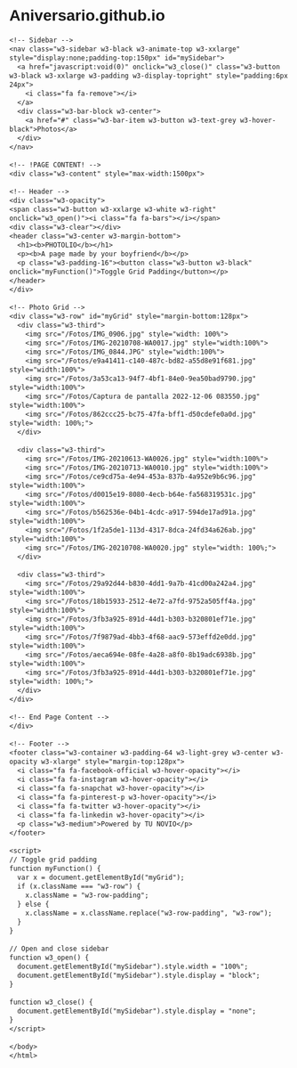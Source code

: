 # Aniversario.github.io
<html>
    <head>
    <title>FELICES DOS AÑOS AMOR MIO</title>
    <meta charset="UTF-8">
    <meta name="viewport" content="width=device-width, initial-scale=1">
    <link rel="stylesheet" href="https://www.w3schools.com/w3css/4/w3.css">
    <link rel="stylesheet" href="https://fonts.googleapis.com/css?family=Montserrat">
    <link rel="stylesheet" href="https://cdnjs.cloudflare.com/ajax/libs/font-awesome/4.7.0/css/font-awesome.min.css">
    <style>
    body,h1 {font-family: "Montserrat", sans-serif}
    img {margin-bottom: -7px}
    .w3-row-padding img {margin-bottom: 12px}
    </style>
    </head>
    <body>
    
    <!-- Sidebar -->
    <nav class="w3-sidebar w3-black w3-animate-top w3-xxlarge" style="display:none;padding-top:150px" id="mySidebar">
      <a href="javascript:void(0)" onclick="w3_close()" class="w3-button w3-black w3-xxlarge w3-padding w3-display-topright" style="padding:6px 24px">
        <i class="fa fa-remove"></i>
      </a>
      <div class="w3-bar-block w3-center">
        <a href="#" class="w3-bar-item w3-button w3-text-grey w3-hover-black">Photos</a>
      </div>
    </nav>
    
    <!-- !PAGE CONTENT! -->
    <div class="w3-content" style="max-width:1500px">
    
    <!-- Header -->
    <div class="w3-opacity">
    <span class="w3-button w3-xxlarge w3-white w3-right" onclick="w3_open()"><i class="fa fa-bars"></i></span> 
    <div class="w3-clear"></div>
    <header class="w3-center w3-margin-bottom">
      <h1><b>PHOTOLIO</b></h1>
      <p><b>A page made by your boyfriend</b></p>
      <p class="w3-padding-16"><button class="w3-button w3-black" onclick="myFunction()">Toggle Grid Padding</button></p>
    </header>
    </div>
    
    <!-- Photo Grid -->
    <div class="w3-row" id="myGrid" style="margin-bottom:128px">
      <div class="w3-third">
        <img src="/Fotos/IMG_0906.jpg" style="width: 100%">
        <img src="/Fotos/IMG-20210708-WA0017.jpg" style="width:100%">
        <img src="/Fotos/IMG_0844.JPG" style="width:100%">
        <img src="/Fotos/e9a41411-c140-487c-bd82-a55d8e91f681.jpg" style="width:100%">
        <img src="/Fotos/3a53ca13-94f7-4bf1-84e0-9ea50bad9790.jpg" style="width:100%">
        <img src="/Fotos/Captura de pantalla 2022-12-06 083550.jpg" style="width:100%">
        <img src="/Fotos/862ccc25-bc75-47fa-bff1-d50cdefe0a0d.jpg" style="width: 100%;">
      </div>
    
      <div class="w3-third">
        <img src="/Fotos/IMG-20210613-WA0026.jpg" style="width:100%">
        <img src="/Fotos/IMG-20210713-WA0010.jpg" style="width:100%">
        <img src="/Fotos/ce9cd75a-4e94-453a-837b-4a952e9b6c96.jpg" style="width:100%">
        <img src="/Fotos/d0015e19-8080-4ecb-b64e-fa568319531c.jpg" style="width:100%">
        <img src="/Fotos/b562536e-04b1-4cdc-a917-594de17ad91a.jpg" style="width:100%">
        <img src="/Fotos/1f2a5de1-113d-4317-8dca-24fd34a626ab.jpg" style="width:100%">
        <img src="/Fotos/IMG-20210708-WA0020.jpg" style="width: 100%;">
      </div>
    
      <div class="w3-third">
        <img src="/Fotos/29a92d44-b830-4dd1-9a7b-41cd00a242a4.jpg" style="width:100%">
        <img src="/Fotos/18b15933-2512-4e72-a7fd-9752a505ff4a.jpg" style="width:100%">
        <img src="/Fotos/3fb3a925-891d-44d1-b303-b320801ef71e.jpg" style="width:100%">
        <img src="/Fotos/7f9879ad-4bb3-4f68-aac9-573effd2e0dd.jpg" style="width:100%">
        <img src="/Fotos/aeca694e-08fe-4a28-a8f0-8b19adc6938b.jpg" style="width:100%">
        <img src="/Fotos/3fb3a925-891d-44d1-b303-b320801ef71e.jpg" style="width: 100%;">
      </div>
    </div>
    
    <!-- End Page Content -->
    </div>
    
    <!-- Footer -->
    <footer class="w3-container w3-padding-64 w3-light-grey w3-center w3-opacity w3-xlarge" style="margin-top:128px"> 
      <i class="fa fa-facebook-official w3-hover-opacity"></i>
      <i class="fa fa-instagram w3-hover-opacity"></i>
      <i class="fa fa-snapchat w3-hover-opacity"></i>
      <i class="fa fa-pinterest-p w3-hover-opacity"></i>
      <i class="fa fa-twitter w3-hover-opacity"></i>
      <i class="fa fa-linkedin w3-hover-opacity"></i>
      <p class="w3-medium">Powered by TU NOVIO</p>
    </footer>
     
    <script>
    // Toggle grid padding
    function myFunction() {
      var x = document.getElementById("myGrid");
      if (x.className === "w3-row") {
        x.className = "w3-row-padding";
      } else { 
        x.className = x.className.replace("w3-row-padding", "w3-row");
      }
    }
    
    // Open and close sidebar
    function w3_open() {
      document.getElementById("mySidebar").style.width = "100%";
      document.getElementById("mySidebar").style.display = "block";
    }
    
    function w3_close() {
      document.getElementById("mySidebar").style.display = "none";
    }
    </script>
    
    </body>
    </html>
